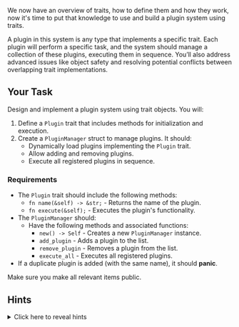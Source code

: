 We now have an overview of traits, how to define them and how they work, now it's time to put that knowledge to use and build a plugin system using traits.

A plugin in this system is any type that implements a specific trait. Each plugin will perform a specific task, and the system should manage a collection of these plugins, executing them in sequence. You’ll also address advanced issues like object safety and resolving potential conflicts between overlapping trait implementations.

## Your Task

Design and implement a plugin system using trait objects. You will:

1. Define a `Plugin` trait that includes methods for initialization and execution.
2. Create a `PluginManager` struct to manage plugins. It should:
   - Dynamically load plugins implementing the `Plugin` trait.
   - Allow adding and removing plugins.
   - Execute all registered plugins in sequence.

### Requirements

- The `Plugin` trait should include the following methods:
  - `fn name(&self) -> &str;` - Returns the name of the plugin.
  - `fn execute(&self);` - Executes the plugin's functionality.
- The `PluginManager` should:
  - Have the following methods and associated functions:
    - `new() -> Self` - Creates a new `PluginManager` instance.
    - `add_plugin` - Adds a plugin to the list.
    - `remove_plugin` - Removes a plugin from the list.
    - `execute_all` - Executes all registered plugins.
- If a duplicate plugin is added (with the same name), it should **panic**.

Make sure you make all relevant items public.

## Hints

<details>
    <summary>Click here to reveal hints</summary>

- **Dynamic Dispatch**: Store plugins in a `Vec<Box<dyn Plugin>>` for dynamic dispatch.
- **Plugin Uniqueness**: Use the `name` method to identify and ensure uniqueness among plugins.

</details>
